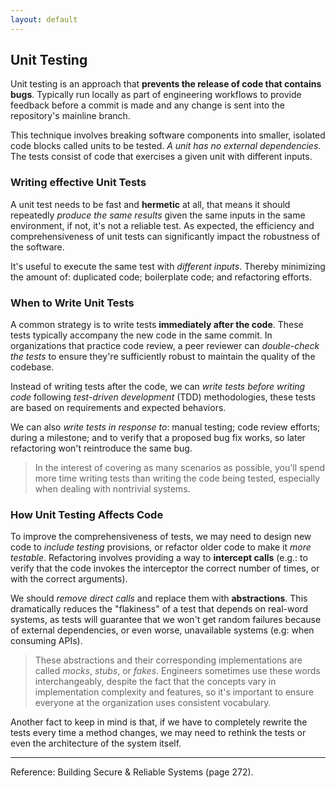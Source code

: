 ```yaml
---
layout: default
---
```

## Unit Testing

Unit testing is an approach that **prevents the release of code that contains bugs**. Typically run locally as part of engineering workflows to provide feedback before a commit is made and any change is sent into the repository's mainline branch.

This technique involves breaking software components into smaller, isolated code blocks called units to be tested. *A unit has no external dependencies*. The tests consist of code that exercises a given unit with different inputs.

### Writing effective Unit Tests

A unit test needs to be fast and **hermetic** at all, that means it should repeatedly *produce the same results* given the same inputs in the same environment, if not, it's not a reliable test. As expected, the efficiency and comprehensiveness of unit tests can significantly impact the robustness of the software.

It's useful to execute the same test with *different inputs*. Thereby minimizing the amount of: duplicated code; boilerplate code; and refactoring efforts.

### When to Write Unit Tests

A common strategy is to write tests **immediately after the code**. These tests typically accompany the new code in the same commit. In organizations that practice code review, a peer reviewer can *double-check the tests* to ensure they're sufficiently robust to maintain the quality of the codebase.

Instead of writing tests after the code, we can *write tests before writing code* following *test-driven development* (TDD) methodologies, these tests are based on requirements and expected behaviors.

We can also *write tests in response to*: manual testing; code review efforts; during a milestone; and to verify that a proposed bug fix works, so later refactoring won't reintroduce the same bug.

>In the interest of covering as many scenarios as possible, you'll spend more time writing tests than writing the code being tested, especially when dealing with nontrivial systems.

### How Unit Testing Affects Code

To improve the comprehensiveness of tests, we may need to design new code to *include testing* provisions, or refactor older code to make it *more testable*. Refactoring involves providing a way to **intercept calls** (e.g.: to verify that the code invokes the interceptor the correct number of times, or with the correct arguments).

We should *remove direct calls* and replace them with **abstractions**. This dramatically reduces the "flakiness" of a test that depends on real-word systems, as tests will guarantee that we won't get random failures because of external dependencies, or even worse, unavailable systems (e.g: when consuming APIs).

>These abstractions and their corresponding implementations are called *mocks*, *stubs*, or *fakes*. Engineers sometimes use these words interchangeably, despite the fact that the concepts vary in implementation complexity and features, so it's important to ensure everyone at the organization uses consistent vocabulary.

Another fact to keep in mind is that, if we have to completely rewrite the tests every time a method changes, we may need to rethink the tests or even the architecture of the system itself.

----

Reference: Building Secure & Reliable Systems (page 272).
